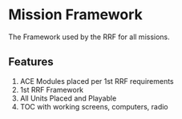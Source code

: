 # Mission Framework
The Framework used by the RRF for all missions.

## Features
1. ACE Modules placed per 1st RRF requirements
2. 1st RRF Framework
3. All Units Placed and Playable
4. TOC with working screens, computers, radio


